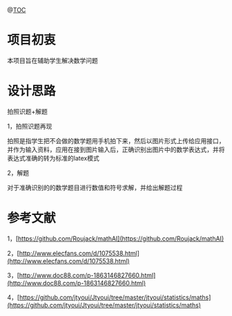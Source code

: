 @[TOC](数学答疑AI项目)
# 项目初衷

本项目旨在辅助学生解决数学问题

# 设计思路
拍照识题+解题

1，拍照识题再现

拍照是指学生把不会做的数学题用手机拍下来，然后以图片形式上传给应用接口，并作为输入资料，应用在接到图片输入后，正确识别出图片中的数学表达式，并将表达式准确的转为标准的latex模式


2，解题

对于准确识别的的数学题目进行数值和符号求解，并给出解题过程

# 参考文献
1，[https://github.com/Roujack/mathAI](https://github.com/Roujack/mathAI)

2，[http://www.elecfans.com/d/1075538.html](http://www.elecfans.com/d/1075538.html)

3，[http://www.doc88.com/p-1863146827660.html](http://www.doc88.com/p-1863146827660.html)

4，[https://github.com/jtyoui/Jtyoui/tree/master/jtyoui/statistics/maths](https://github.com/jtyoui/Jtyoui/tree/master/jtyoui/statistics/maths)
